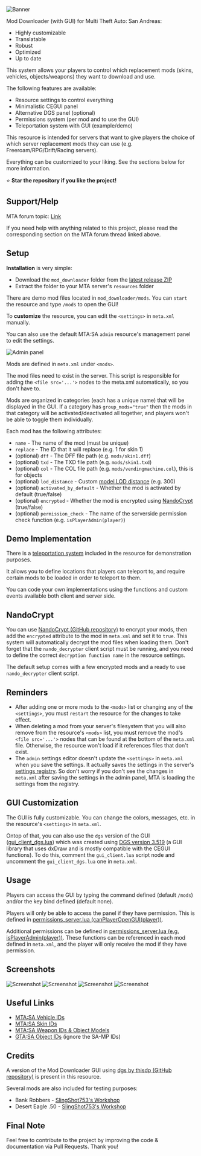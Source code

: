 ![Banner](/.github/images/banner.png)

Mod Downloader (with GUI) for Multi Theft Auto: San Andreas:

- Highly customizable
- Translatable
- Robust
- Optimized
- Up to date

This system allows your players to control which replacement mods (skins, vehicles, objects/weapons) they want to download and use.

The following features are available:

- Resource settings to control everything
- Minimalistic CEGUI panel
- Alternative DGS panel (optional)
- Permissions system (per mod and to use the GUI)
- Teleportation system with GUI (example/demo)

This resource is intended for servers that want to give players the choice of which server replacement mods they can use (e.g. Freeroam/RPG/Drift/Racing servers).

Everything can be customized to your liking. See the sections below for more information.

⭐ **Star the repository if you like the project!**

## Support/Help

MTA forum topic: [Link](https://forum.multitheftauto.com/topic/139565-rel-mod-downloader-with-gui/)

If you need help with anything related to this project, please read the corresponding section on the MTA forum thread linked above.

## Setup

**Installation** is very simple:

- Download the `mod_downloader` folder from the [latest release ZIP](https://github.com/Fernando-A-Rocha/mta-mod-downloader/releases/latest)
- Extract the folder to your MTA server's `resources` folder

There are demo mod files located in `mod_downloader/mods`. You can `start` the resource and type `/mods` to open the GUI!

To **customize** the resource, you can edit the `<settings>` in `meta.xml` manually.

You can also use the default MTA:SA `admin` resource's management panel to edit the settings.

![Admin panel](/.github/images/admin_settings.png)

Mods are defined in `meta.xml` under `<mods>`.

The mod files need to exist in the server. This script is responsible for adding the `<file src='...'>` nodes to the meta.xml automatically, so you don't have to.

Mods are organized in categories (each has a unique name) that will be displayed in the GUI. If a category has `group_mods="true"` then the mods in that category will be activated/deactivated all together, and players won't be able to toggle them individually.

Each mod has the following attributes:

- `name` - The name of the mod (must be unique)
- `replace` - The ID that it will replace (e.g. 1 for skin 1)
- (optional) `dff` - The DFF file path (e.g. `mods/skin1.dff`)
- (optional) `txd` - The TXD file path (e.g. `mods/skin1.txd`)
- (optional) `col` - The COL file path (e.g. `mods/vendingmachine.col`), this is for objects
- (optional) `lod_distance` - Custom [model LOD distance](https://wiki.multitheftauto.com/wiki/EngineSetModelLODDistance) (e.g. 300)
- (optional) `activated_by_default` - Whether the mod is activated by default (true/false)
- (optional) `encrypted` - Whether the mod is encrypted using [NandoCrypt](#nandocrypt) (true/false)
- (optional) `permission_check` - The name of the serverside permission check function (e.g. `isPlayerAdmin(player)`)

## Demo Implementation

There is a [teleportation system](/mod_downloader/main/teleport_client.lua) included in the resource for demonstration purposes.

It allows you to define locations that players can teleport to, and require certain mods to be loaded in order to teleport to them.

You can code your own implementations using the functions and custom events available both client and server side.

## NandoCrypt

You can use [NandoCrypt (GitHub repository)](https://github.com/Fernando-A-Rocha/mta-nandocrypt) to encrypt your mods, then add the `encrypted` attribute to the mod in `meta.xml` and set it to `true`. This system will automatically decrypt the mod files when loading them. Don't forget that the `nando_decrypter` client script must be running, and you need to define the correct `decryption function name` in the resource settings.

The default setup comes with a few encrypted mods and a ready to use `nando_decrypter` client script.

## Reminders

- After adding one or more mods to the `<mods>` list or changing any of the `<settings>`, you must `restart` the resource for the changes to take effect.
- When deleting a mod from your server's filesystem that you will also remove from the resource's `<mods>` list, you must remove the mod's `<file src='...'>` nodes that can be found at the bottom of the `meta.xml` file. Otherwise, the resource won't load if it references files that don't exist.
- The `admin` settings editor doesn't update the `<settings>` in `meta.xml` when you save the settings. It actually saves the settings in the server's [settings registry](https://wiki.multitheftauto.com/wiki/Settings_system). So don't worry if you don't see the changes in `meta.xml` after saving the settings in the admin panel, MTA is loading the settings from the registry.

## GUI Customization

The GUI is fully customizable. You can change the colors, messages, etc. in the resource's `<settings>` in `meta.xml`.

Ontop of that, you can also use the `dgs` version of the GUI ([gui_client_dgs.lua](/mod_downloader/main/gui_client_dgs.lua)) which was created using [DGS version 3.519](https://github.com/thisdp/dgs/releases/tag/3.519) (a GUI library that uses dxDraw and is mostly compatible with the CEGUI functions). To do this, comment the `gui_client.lua` script node and uncomment the `gui_client_dgs.lua` one in `meta.xml`.

## Usage

Players can access the GUI by typing the command defined (default `/mods`) and/or the key bind defined (default none).

Players will only be able to access the panel if they have permission. This is defined in [permissions_server.lua (canPlayerOpenGUI(player))](/mod_downloader/main/permissions_server.lua).

Additional permissions can be defined in [permissions_server.lua (e.g. isPlayerAdmin(player))](/mod_downloader/main/permissions_server.lua). These functions can be referenced in each mod defined in `meta.xml`, and the player will only receive the mod if they have permission.

## Screenshots

![Screenshot](/.github/images/demo_gui.png)
![Screenshot](/.github/images/demo_gui_dgs.png)
![Screenshot](/.github/images/demo_toggle.png)
![Screenshot](/.github/images/demo_tpGUI.png)

## Useful Links

- [MTA:SA Vehicle IDs](https://wiki.multitheftauto.com/wiki/Vehicle_IDs)
- [MTA:SA Skin IDs](https://wiki.multitheftauto.com/wiki/All_Skins_Page)
- [MTA:SA Weapon IDs & Object Models](https://wiki.multitheftauto.com/wiki/Weapons)
- [GTA:SA Object IDs](https://dev.prineside.com/gtasa_samp_model_id/?devtools_locale=en) (ignore the SA-MP IDs)

## Credits

A version of the Mod Downloader GUI using [dgs by thisdp (GitHub repository)](https://github.com/thisdp/dgs) is present in this resource.

Several mods are also included for testing purposes:

- Bank Robbers - [SlingShot753's Workshop](https://gtaforums.com/topic/917058-slingshot753s-workshop/)
- Desert Eagle .50 - [SlingShot753's Workshop](https://gtaforums.com/topic/917058-slingshot753s-workshop/)

## Final Note

Feel free to contribute to the project by improving the code & documentation via Pull Requests. Thank you!
